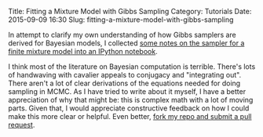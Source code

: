 Title: Fitting a Mixture Model with Gibbs Sampling
Category: Tutorials
Date: 2015-09-09 16:30
Slug: fitting-a-mixture-model-with-gibbs-sampling

In attempt to clarify my own understanding of how Gibbs samplers are derived for Bayesian models, I collected [some notes on the sampler for a finite mixture model into an IPython notebook](https://github.com/tdhopper/notes-on-dirichlet-processes/blob/master/2015-09-02-fitting-a-mixture-model.ipynb).

I think most of the literature on Bayesian computation is terrible. There's lots of handwaving with cavalier appeals to conjugacy and "integrating out". There aren't a lot of clear derivations of the equations needed for doing sampling in MCMC. As I have tried to write about it myself, I have a better appreciation of why that might be: this is complex math with a lot of moving parts. Given that, I would appreciate constructive feedback on how I could make this more clear or helpful. Even better, [fork my repo and submit a pull request](https://github.com/tdhopper/notes-on-dirichlet-processes/pulls).